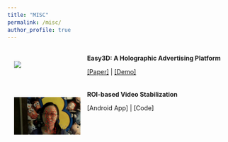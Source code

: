 ```yaml
---
title: "MISC"
permalink: /misc/
author_profile: true
---
```


<br>
<img src='../images/Easy3D.gif' width="150" style="float: left; margin: 15px">
<strong>Easy3D: A Holographic Advertising Platform</strong> 

[[Paper]](https://ieeexplore.ieee.org/document/8574875) | [[Demo]](https://www.youtube.com/watch?v=7iHxskBOj4U)
<br>
<br>
<br>
<img src='../images/roi_vs.gif' width="150" style="float: left; margin: 15px">
<strong>ROI-based Video Stabilization</strong> 

[Android App] | [Code]
<br>


